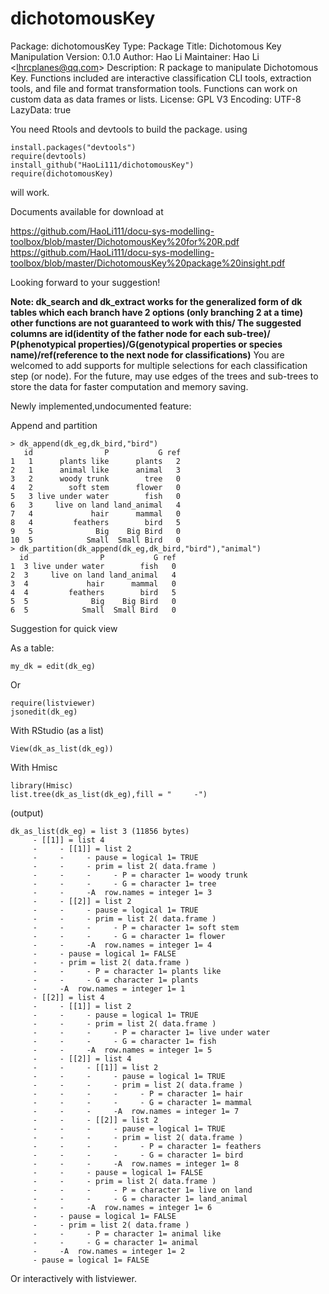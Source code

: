 # dichotomousKey
Package: dichotomousKey Type: Package Title: Dichotomous Key Manipulation Version: 0.1.0 Author: Hao Li Maintainer: Hao Li &lt;lhrcplanes@qq.com> Description: R package to manipulate Dichotomous Key.     Functions included are interactive classification CLI tools, extraction tools, and file and format transformation tools.     Functions can work on custom data as data frames or lists. License: GPL V3 Encoding: UTF-8 LazyData: true

You need Rtools and devtools to build the package. using
```
install.packages("devtools")
require(devtools)
install_github("HaoLi111/dichotomousKey")
require(dichotomousKey)
```
will work.

Documents available for download at

https://github.com/HaoLi111/docu-sys-modelling-toolbox/blob/master/DichotomousKey%20for%20R.pdf
https://github.com/HaoLi111/docu-sys-modelling-toolbox/blob/master/DichotomousKey%20package%20insight.pdf

Looking forward to your suggestion!

**Note: dk_search and dk_extract works for the generalized form of dk tables which each branch have 2 options (only branching 2 at a time) other functions are not guaranteed to work with this/ 
The suggested columns are id(identity of the father node for each sub-tree)/ P(phenotypical properties)/G(genotypical properties or species name)/ref(reference to the next node for classifications)**
You are welcomed to add supports for multiple selections for each classification step (or node). For the future, may use edges of the trees and sub-trees to store the data for faster computation and memory saving.

Newly implemented,undocumented feature:

Append and partition
```
> dk_append(dk_eg,dk_bird,"bird")
   id                P           G ref
1   1      plants like      plants   2
2   1      animal like      animal   3
3   2      woody trunk        tree   0
4   2        soft stem      flower   0
5   3 live under water        fish   0
6   3     live on land land_animal   4
7   4             hair      mammal   0
8   4         feathers        bird   5
9   5              Big    Big Bird   0
10  5            Small  Small Bird   0
> dk_partition(dk_append(dk_eg,dk_bird,"bird"),"animal")
  id                P           G ref
1  3 live under water        fish   0
2  3     live on land land_animal   4
3  4             hair      mammal   0
4  4         feathers        bird   5
5  5              Big    Big Bird   0
6  5            Small  Small Bird   0
```
Suggestion for quick view

As a table:
```
my_dk = edit(dk_eg)
```
Or
```
require(listviewer)
jsonedit(dk_eg)
```



With RStudio (as a list)
```
View(dk_as_list(dk_eg))
```
With Hmisc
```
library(Hmisc)
list.tree(dk_as_list(dk_eg),fill = "     -")
```
(output)
```
dk_as_list(dk_eg) = list 3 (11856 bytes)
     - [[1]] = list 4
     -     - [[1]] = list 2
     -     -     - pause = logical 1= TRUE
     -     -     - prim = list 2( data.frame )
     -     -     -     - P = character 1= woody trunk 
     -     -     -     - G = character 1= tree 
     -     -     -A  row.names = integer 1= 3
     -     - [[2]] = list 2
     -     -     - pause = logical 1= TRUE
     -     -     - prim = list 2( data.frame )
     -     -     -     - P = character 1= soft stem 
     -     -     -     - G = character 1= flower 
     -     -     -A  row.names = integer 1= 4
     -     - pause = logical 1= FALSE
     -     - prim = list 2( data.frame )
     -     -     - P = character 1= plants like 
     -     -     - G = character 1= plants 
     -     -A  row.names = integer 1= 1
     - [[2]] = list 4
     -     - [[1]] = list 2
     -     -     - pause = logical 1= TRUE
     -     -     - prim = list 2( data.frame )
     -     -     -     - P = character 1= live under water 
     -     -     -     - G = character 1= fish 
     -     -     -A  row.names = integer 1= 5
     -     - [[2]] = list 4
     -     -     - [[1]] = list 2
     -     -     -     - pause = logical 1= TRUE
     -     -     -     - prim = list 2( data.frame )
     -     -     -     -     - P = character 1= hair 
     -     -     -     -     - G = character 1= mammal 
     -     -     -     -A  row.names = integer 1= 7
     -     -     - [[2]] = list 2
     -     -     -     - pause = logical 1= TRUE
     -     -     -     - prim = list 2( data.frame )
     -     -     -     -     - P = character 1= feathers 
     -     -     -     -     - G = character 1= bird 
     -     -     -     -A  row.names = integer 1= 8
     -     -     - pause = logical 1= FALSE
     -     -     - prim = list 2( data.frame )
     -     -     -     - P = character 1= live on land 
     -     -     -     - G = character 1= land_animal 
     -     -     -A  row.names = integer 1= 6
     -     - pause = logical 1= FALSE
     -     - prim = list 2( data.frame )
     -     -     - P = character 1= animal like 
     -     -     - G = character 1= animal 
     -     -A  row.names = integer 1= 2
     - pause = logical 1= FALSE
```


Or interactively with listviewer.



